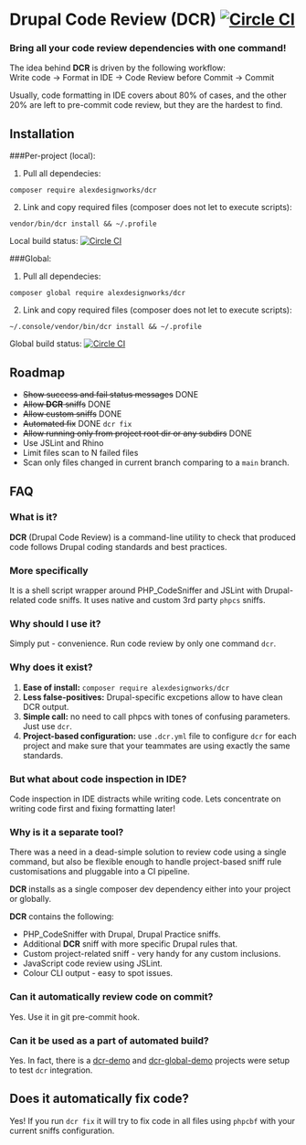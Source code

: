 # Drupal Code Review (DCR) [![Circle CI](https://circleci.com/gh/alexdesignworks/dcr.svg?style=svg)](https://circleci.com/gh/alexdesignworks/dcr)

### Bring all your code review dependencies with one command!

The idea behind **DCR** is driven by the following workflow:<br/>
Write code -> Format in IDE -> Code Review before Commit -> Commit

Usually, code formatting in IDE covers about 80% of cases, and the other 20% are left to pre-commit code review, but they are the hardest to find.

## Installation
###Per-project (local):
1. Pull all dependecies:<br/>
  ```
  composer require alexdesignworks/dcr
  ```
2. Link and copy required files (composer does not let to execute scripts):<br/>
  ```
  vendor/bin/dcr install && ~/.profile
  ```

Local build status: [![Circle CI](https://circleci.com/gh/alexdesignworks/dcr-demo.svg?style=svg)](https://circleci.com/gh/alexdesignworks/dcr-demo)

###Global:
1. Pull all dependecies:<br/>
  ```
  composer global require alexdesignworks/dcr
  ```
2. Link and copy required files (composer does not let to execute scripts):<br/>
  ```
  ~/.console/vendor/bin/dcr install && ~/.profile
  ```

Global build status: [![Circle CI](https://circleci.com/gh/alexdesignworks/dcr-global-demo.svg?style=svg)](https://circleci.com/gh/alexdesignworks/dcr-global-demo)


## Roadmap
* <del>Show success and fail status messages</del> DONE
* <del>Allow **DCR** sniffs</del> DONE
* <del>Allow custom sniffs</del> DONE
* <del>Automated fix</del> DONE `dcr fix`
* <del>Allow running only from project root dir or any subdirs</del> DONE
* Use JSLint and Rhino
* Limit files scan to N failed files
* Scan only files changed in current branch comparing to a `main` branch.

## FAQ
### What is it?
**DCR** (Drupal Code Review) is a command-line utility to check that produced code follows Drupal coding standards and best practices.

### More specifically
It is a shell script wrapper around PHP_CodeSniffer and JSLint with Drupal-related code sniffs. It uses native and custom 3rd party `phpcs` sniffs.

### Why should I use it?
Simply put - convenience. Run code review by only one command `dcr`.

### Why does it exist?
1. **Ease of install:** `composer require alexdesignworks/dcr`
2. **Less false-positives:** Drupal-specific excpetions allow to have clean DCR output.
3. **Simple call:** no need to call phpcs with tones of confusing parameters. Just use `dcr`.
4. **Project-based configuration:** use `.dcr.yml` file to configure `dcr` for each project and make sure that your teammates are using exactly the same standards.

### But what about code inspection in IDE?
Code inspection in IDE distracts while writing code. Lets concentrate on writing code first and fixing formatting later!

### Why is it a separate tool?
There was a need in a dead-simple solution to review code using a single command, but also be flexible enough to handle project-based sniff rule customisations and pluggable into a CI pipeline.

**DCR** installs as a single composer dev dependency either into your project or globally.

**DCR** contains the following:

* PHP_CodeSniffer with Drupal, Drupal Practice sniffs.
* Additional **DCR** sniff with more specific Drupal rules that.
* Custom project-related sniff - very handy for any custom inclusions.
* JavaScript code review using JSLint.
* Colour CLI output - easy to spot issues.

### Can it automatically review code on commit?
Yes. Use it in git pre-commit hook.

### Can it be used as a part of automated build?
Yes. In fact, there is a [dcr-demo](https://github.com/alexdesignworks/dcr-demo) and [dcr-global-demo](https://github.com/alexdesignworks/dcr-global-demo) projects were setup to test `dcr` integration.

## Does it automatically fix code?
Yes! If you run `dcr fix` it will try to fix code in all files using `phpcbf` with your current sniffs configuration.
